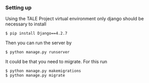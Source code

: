 ### Setting up

Using the TALE Project virtual environment only django should be necessary to install  
```
$ pip install Django==4.2.7  
```
Then you can run the server by   
```
$ python manage.py runserver  
````

It could be that you need to migrate. For this run 
```
$ python manage.py makemigrations  
$ python manage.py migrate 
```